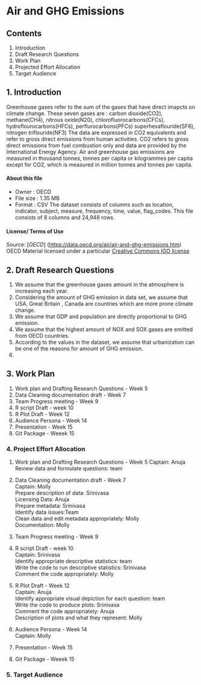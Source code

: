 # Air and GHG Emissions

## Contents

1. Introduction
2. Draft Research Questions
3. Work Plan
4. Projected Effort Allocation
5. Target Audience



## 1. Introduction
     
   Greenhouse gases refer to the sum of the gases that have direct imapcts on climate change. These seven gases are :
   carbon dioxide(CO2), methane(CH4), nitrous oxide(N20), chlorofluorocarbons(CFCs), hydroflourocarbons(HFCs), perflurocarbons(PFCs)
   superhexaflouride(SF6), nitrogen triflouride(NF3)
   The data are expressed in CO2 equivalents and refer to gross direct emissions from human activities. CO2 refers to gross direct 
   emissions from fuel combustion only and data are provided by the International Energy Agency.
   Air and greenhouse gas emissions are measured in thousand tonnes, tonnes per capita or kilogrammes per capita except for 
   CO2, which is measured in million tonnes and tonnes per capita.
   
#### About this file
   * Owner : OECD
   * File size : 1.35 MB
   * Format : CSV
   The dataset consists of columns such as location, indicator, subject, measure, frequency, time, value, flag_codes. This file consists      of 8 columns and 24,948 rows.
   
#### License/ Terms of Use
   Source: [*OECD*] (https://data.oecd.org/air/air-and-ghg-emissions.htm)
   OECD Material licensed under a particular [Creative Commons IGO license](http://www.oecd.org/termsandconditions/)


## 2. Draft Research Questions
  1. We assume that the greenhouse gases amount in the atmosphere is increasing each year.
  2. Considering the amount of GHG emission in data set, we assume that USA, Great Britain , Canada are countries which are more prone        climate change.
  3. We assume that GDP and population are directly proportional to GHG emission.
  4. We assume that the highest amount of NOX and SOX gases are emitted from OECD countries.
  5. According to the values in the dataset, we assume that urbanization can be one of the reasons for amount of GHG emission.
  6.


## 3. Work Plan

1. Work plan and Drafting Research Questions - Week 5 
2. Data Cleaning documentation draft - Week 7
3. Team Progress meeting - Week 9
4. R script Draft - week 10
5. R Plot Draft - Week 12
6. Audience Persona - Week 14
7. Presentation - Week 15
8. Git Package - Weeek 15



### 4. Project Effort Allocation

1. Work plan and Drafting Research Questions - Week 5 
  Captain: Anuja
  Review data and formulate questions: team
  
2. Data Cleaning documentation draft - Week 7  
  Captain: Molly  
  Prepare description of data: Srinivasa  
  Licensing Data: Anuja  
  Prepare metadata: Srinivasa  
  Identify data issues:Team   
  Clean data and edit metadata appropriately: Molly  
  Documentation: Molly  
  
3. Team Progress meeting - Week 9  


4. R script Draft - week 10  
  Captain: Srinivasa  
  Identify appropriate descriptive statistics: team  
  Write the code to run descriptive statistics: Srinivasa  
  Comment the code appropriately: Molly  
  
5. R Plot Draft - Week 12  
  Captain: Anuja  
  Identify appropriate visual depiction for each question: team  
  Write the code to produce plots: Srinivasa  
  Comment the code appropriately: Anuja  
  Description of plots and what they represent: Molly  

6. Audience Persona - Week 14  
  Captain: Molly  
  
  

7. Presentation - Week 15  
8. Git Package - Weeek 15  



### 5. Target Audience

